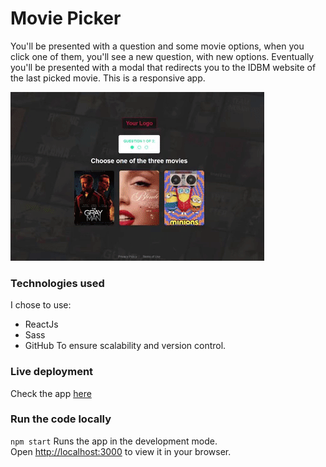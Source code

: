 # Movie Picker

You'll be presented with a question and some movie options, when you click one of them, you'll see a new question, with new options. Eventually you'll be presented with a modal that redirects you to the IDBM website of the last picked movie.
This is a responsive app.

![Gif of desktop version](./src/assets/images/desktopgif.gif)

### Technologies used

I chose to use:

- ReactJs
- Sass
- GitHub
  To ensure scalability and version control.

### Live deployment

Check the app [here](https://elisamunoz.github.io/movie-picker/)

### Run the code locally

`npm start` Runs the app in the development mode.\
Open [http://localhost:3000](http://localhost:3000) to view it in your browser.
